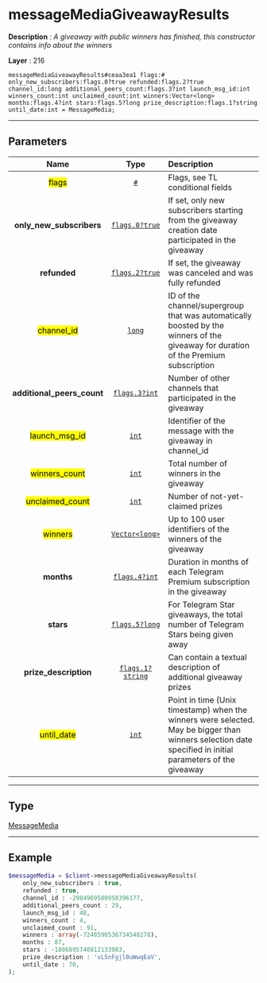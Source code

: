 # messageMediaGiveawayResults

**Description** : *A giveaway with public winners has finished, this constructor contains info about the winners*

**Layer** : 216

```tl
messageMediaGiveawayResults#ceaa3ea1 flags:# only_new_subscribers:flags.0?true refunded:flags.2?true channel_id:long additional_peers_count:flags.3?int launch_msg_id:int winners_count:int unclaimed_count:int winners:Vector<long> months:flags.4?int stars:flags.5?long prize_description:flags.1?string until_date:int = MessageMedia;
```

---

## Parameters

| Name | Type | Description |
| :---: | :---: | :--- |
| <mark>flags</mark> | [`#`](type/#) | Flags, see TL conditional fields |
| **only_new_subscribers** | [`flags.0?true`](type/true) | If set, only new subscribers starting from the giveaway creation date participated in the giveaway |
| **refunded** | [`flags.2?true`](type/true) | If set, the giveaway was canceled and was fully refunded |
| <mark>channel_id</mark> | [`long`](type/long) | ID of the channel/supergroup that was automatically boosted by the winners of the giveaway for duration of the Premium subscription |
| **additional_peers_count** | [`flags.3?int`](type/int) | Number of other channels that participated in the giveaway |
| <mark>launch_msg_id</mark> | [`int`](type/int) | Identifier of the message with the giveaway in channel_id |
| <mark>winners_count</mark> | [`int`](type/int) | Total number of winners in the giveaway |
| <mark>unclaimed_count</mark> | [`int`](type/int) | Number of not-yet-claimed prizes |
| <mark>winners</mark> | [`Vector<long>`](type/long) | Up to 100 user identifiers of the winners of the giveaway |
| **months** | [`flags.4?int`](type/int) | Duration in months of each Telegram Premium subscription in the giveaway |
| **stars** | [`flags.5?long`](type/long) | For Telegram Star giveaways, the total number of Telegram Stars being given away |
| **prize_description** | [`flags.1?string`](type/string) | Can contain a textual description of additional giveaway prizes |
| <mark>until_date</mark> | [`int`](type/int) | Point in time (Unix timestamp) when the winners were selected. May be bigger than winners selection date specified in initial parameters of the giveaway |

---

## Type

[MessageMedia](type/MessageMedia)

---

## Example

```php
$messageMedia = $client->messageMediaGiveawayResults(
	only_new_subscribers : true,
	refunded : true,
	channel_id : -2984969580950396177,
	additional_peers_count : 29,
	launch_msg_id : 48,
	winners_count : 4,
	unclaimed_count : 91,
	winners : array(-7248590536734548278),
	months : 87,
	stars : -1886895740812133983,
	prize_description : 'vL5nFgjl0uWwqEaV',
	until_date : 70,
);
```